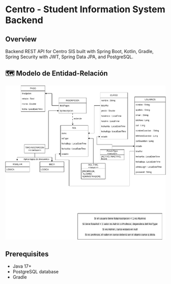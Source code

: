 # Centro - Student Information System Backend

## Overview

Backend REST API for Centro SIS built with Spring Boot, Kotlin, Gradle, Spring Security with JWT, Spring Data JPA, and PostgreSQL.

## 🗺️ Modelo de Entidad-Relación

<img src="MER.png" alt="Modelo DER" width="600">

## Prerequisites

- Java 17+
- PostgreSQL database
- Gradle

